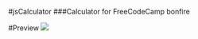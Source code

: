 #jsCalculator
###Calculator for FreeCodeCamp bonfire

#Preview
![](https://github.com/squaremarco/jsCalculator/master/preview.png)
